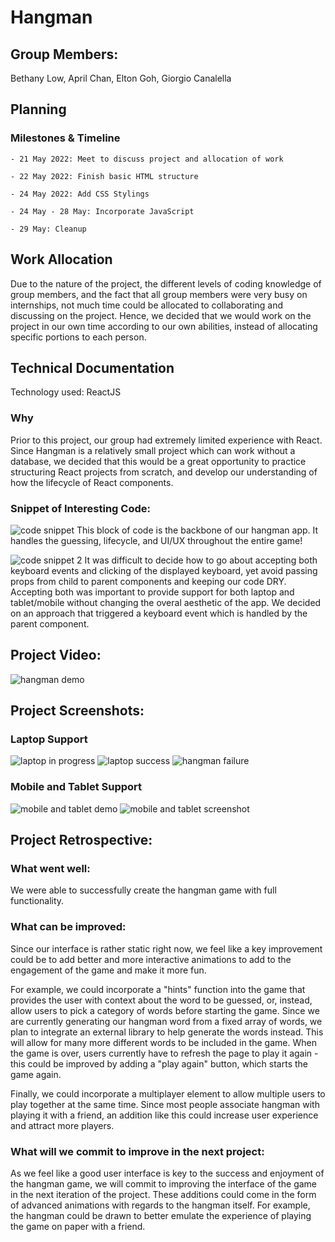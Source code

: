 # Hangman
## Group Members:
  Bethany Low, April Chan, Elton Goh, Giorgio Canalella
  
##  Planning
###    Milestones & Timeline
    
    - 21 May 2022: Meet to discuss project and allocation of work
    
    - 22 May 2022: Finish basic HTML structure
    
    - 24 May 2022: Add CSS Stylings
    
    - 24 May - 28 May: Incorporate JavaScript
    
    - 29 May: Cleanup
  
##  Work Allocation
  
  Due to the nature of the project, the different levels of coding knowledge of group members, and the fact that all group members were very busy on internships, not much time could be allocated to collaborating and discussing on the project. Hence, we decided that we would work on the project in our own time according to our own abilities, instead of allocating specific portions to each person.
    
## Technical Documentation

Technology used: ReactJS

###  Why
Prior to this project, our group had extremely limited experience with React. Since Hangman is a relatively small project which can work without a database, we decided that this would be a great opportunity to practice structuring React projects from scratch, and develop our understanding of how the lifecycle of React components.

### Snippet of Interesting Code:
![code snippet](/hangman/media/code-snippet-1.png)
This block of code is the backbone of our hangman app. It handles the guessing, lifecycle, and UI/UX throughout the entire game!

![code snippet 2](/hangman/media/code-snippet-2.png)
It was difficult to decide how to go about accepting both keyboard events and clicking of the displayed keyboard, yet avoid passing props from child to parent components and keeping our code DRY. Accepting both was important to provide support for both laptop and tablet/mobile without changing the overal aesthetic of the app. We decided on an approach that triggered a keyboard event which is handled by the parent component.

## Project Video:
![hangman demo](./hangman/media/hangman-recording.gif)

## Project Screenshots:
### Laptop Support
![laptop in progress](/hangman/media/hangman-inprogress.png)
![laptop success](/hangman/media/hangman-success.png)
![hangman failure](/hangman/media/hangman-failure.png)

### Mobile and Tablet Support
![mobile and tablet demo](/hangman/media/hangman-mobile.gif)
![mobile and tablet screenshot](/hangman/media/hangman-mobile.png)

## Project Retrospective:

###   What went well:
We were able to successfully create the hangman game with full functionality.

###   What can be improved:
Since our interface is rather static right now, we feel like a key improvement could be to add better and more interactive animations to add to the engagement of the game and make it more fun. 

For example, we could incorporate a "hints" function into the game that provides the user with context about the word to be guessed, or, instead, allow users to pick a category of words before starting the game. Since we are currently generating our hangman word from a fixed array of words, we plan to integrate an external library to help generate the words instead. This will allow for many more different words to be included in the game. When the game is over, users currently have to refresh the page to play it again - this could be improved by adding a "play again" button, which starts the game again. 

Finally, we could incorporate a multiplayer element to allow multiple users to play together at the same time. Since most people associate hangman with playing it with a friend, an addition like this could increase user experience and attract more players.

###   What will we commit to improve in the next project:
As we feel like a good user interface is key to the success and enjoyment of the hangman game, we will commit to improving the interface of the game in the next iteration of the project. These additions could come in the form of advanced animations with regards to the hangman itself. For example, the hangman could be drawn to better emulate the experience of playing the game on paper with a friend.